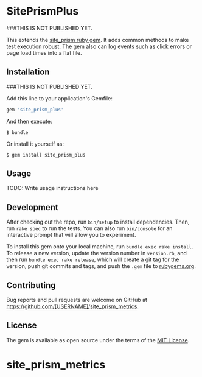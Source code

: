# SitePrismPlus

###THIS IS NOT PUBLISHED YET.

This extends the [site_prism ruby gem](https://github.com/natritmeyer/site_prism). It adds common methods to make test execution robust. The gem also can log events such as click errors or page load times into a flat file.


## Installation

###THIS IS NOT PUBLISHED YET.

Add this line to your application's Gemfile:

```ruby
gem 'site_prism_plus'
```

And then execute:

    $ bundle

Or install it yourself as:

    $ gem install site_prism_plus

## Usage

TODO: Write usage instructions here

## Development

After checking out the repo, run `bin/setup` to install dependencies. Then, run `rake spec` to run the tests. You can also run `bin/console` for an interactive prompt that will allow you to experiment.

To install this gem onto your local machine, run `bundle exec rake install`. To release a new version, update the version number in `version.rb`, and then run `bundle exec rake release`, which will create a git tag for the version, push git commits and tags, and push the `.gem` file to [rubygems.org](https://rubygems.org).

## Contributing

Bug reports and pull requests are welcome on GitHub at https://github.com/[USERNAME]/site_prism_metrics.

## License

The gem is available as open source under the terms of the [MIT License](https://opensource.org/licenses/MIT).
# site_prism_metrics
